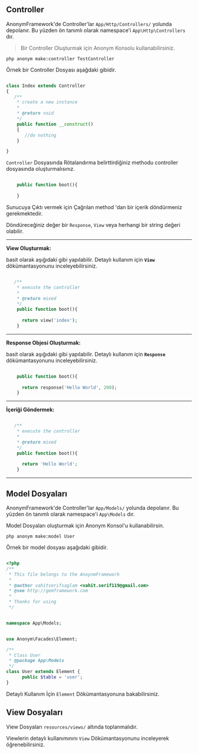 Controller
---------

AnonymFramework'de Controller'lar 
`App/Http/Controllers/`  yolunda depolanır.
Bu yüzden ön tanımlı olarak namespace'i `App\Http\Controllers` dır.

>Bir Controller Oluşturmak için Anonym Konsolu kullanabilirsiniz.

`php anonym make:controller TestController`

Örnek bir Controller Dosyası aşağdaki gibidir.

```php

class Index extends Controller
{
   /**
    * create a new instance
    *
    * @return void
    */
    public function __construct()
    {
       //do nothing
    }

}

```

`Controller` Dosyasında Rötalandırma belirttirdiğiniz methodu controller dosyasında oluşturmalısınız.
```php

    public function boot(){
    
    }

```

Sunucuya Çıktı vermek için Çağrılan method 'dan bir içerik döndürmeniz gerekmektedir.

Döndüreceğiniz değer bir `Response`, `View` veya herhangi bir string değeri olabilir.

--------------

**View Oluşturmak:**

basit olarak aşığıdaki gibi yapılabilir.
Detaylı kullanım için **`View`** dökümantasyonunu inceleyebilirsiniz.

```php

   /**
    * execute the controller
    *
    * @return mixed
    */
    public function boot(){
    
      return view('index');
    }

```
----------------------

**Response Objesi Oluşturmak:**

basit olarak aşığıdaki gibi yapılabilir.
Detaylı kullanım için **`Response`** dökümantasyonunu inceleyebilirsiniz.

```php

    public function boot(){
    
      return response('Hello World', 200);
    }

```

-------------

**İçeriği Göndermek:**



```php

   /**
    * execute the controller
    *
    * @return mixed
    */
    public function boot(){
    
      return 'Hello World';
    }

```
---------------

Model Dosyaları
--------

AnonymFramework'de Controller'lar 
`App/Models/`  yolunda depolanır.
Bu yüzden ön tanımlı olarak namespace'i `App\Models` dır.


Model Dosyaları oluşturmak için Anonym Konsol'u kullanabilirsin.

`php anonym make:model User`

Örnek bir model dosyası aşağıdaki gibidir.

```php

<?php
/**
 * This file belongs to the AnoynmFramework
 *
 * @author vahitserifsaglam <vahit.serif119@gmail.com>
 * @see http://gemframework.com
 *
 * Thanks for using
 */


namespace App\Models;


use Anonym\Facades\Element;

/**
 * Class User
 * @package App\Models
 */
class User extends Element {
      public $table = 'user';
}

```

Detaylı Kullanım İçin `Element` Dökümantasyonuna bakabilirsiniz.



View Dosyaları
---------

View Dosyaları `resources/views/` altında toplanmalıdır.

Viewlerin detaylı kullanımınını `View` Dökümantasyonunu inceleyerek öğrenebilirsiniz.